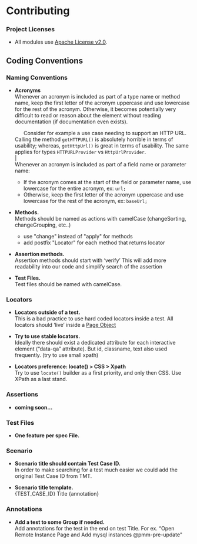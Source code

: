 # Contributing

### Project Licenses

- All modules use [Apache License v2.0](LICENSE.md).

## Coding Conventions

### Naming Conventions

* **Acronyms**  
  Whenever an acronym is included as part of a type name or method name, keep the first
letter of the acronym uppercase and use lowercase for the rest of the acronym. Otherwise,
it becomes potentially very difficult to read or reason about the element without
reading documentation (if documentation even exists).   

  &nbsp;&nbsp;&nbsp;&nbsp;&nbsp;&nbsp;Consider for example a use case needing to support an HTTP URL. Calling the method
`getHTTPURL()` is absolutely horrible in terms of usability; whereas, `getHttpUrl()` is
great in terms of usability. The same applies for types `HTTPURLProvider` vs
`HttpUrlProvider`.  
|  
  Whenever an acronym is included as part of a field name or parameter name:
  * If the acronym comes at the start of the field or parameter name, use lowercase for the entire acronym, ex: `url;`
  * Otherwise, keep the first letter of the acronym uppercase and use lowercase for the rest of the acronym, ex: `baseUrl;`


* **Methods.**   
  Methods should be named as actions  with camelCase (changeSorting, changeGrouping, etc..)
  * use "change" instead of "apply" for methods
  * add postfix "Locator" for each method that returns locator


* **Assertion methods.**  
  Assertion methods should start with ‘verify’ This will add more readability into our code and simplify search of the assertion


* **Test Files.**   
  Test files should be named with camelCase.

### Locators

* **Locators outside of a test.**   
  This is a bad practice to use hard coded locators inside a test. All locators should ‘live’ inside a [Page Object](https://codecept.io/pageobjects/)


* **Try to use stable locators.**   
  Ideally there should exist a dedicated attribute for each interactive element (“data-qa” attribute). But id, classname, text also used frequently. (try to use small xpath)


* **Locators preference: locate() > CSS > Xpath**  
  Try to use `locate()` builder as a first priority, and only then CSS. Use XPath as a last stand. 

### Assertions

* **coming soon...**  


### Test Files

* **One feature per spec File.**  

### Scenario

* **Scenario title should contain Test Case ID.**  
  In order to make searching for a test much easier we could add the original Test Case ID from TMT.


* **Scenario title template.**  
 {TEST_CASE_ID} Title {annotation}

### Annotations

* **Add a test to some Group if needed.**  
  Add annotations for the test in the end on test Title. For ex. “Open Remote Instance Page and Add mysql instances @pmm-pre-update"